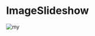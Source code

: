 # ImageSlideshow

![my](https://user-images.githubusercontent.com/15522554/54692680-6ff2a180-4b36-11e9-8507-d1857e62289c.gif)
